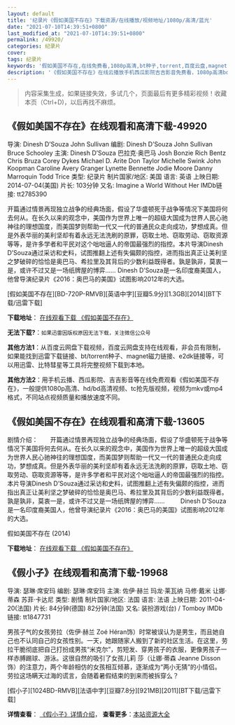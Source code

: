 ```yaml
---
layout: default
title: '纪录片《假如美国不存在》下载资源/在线播放/视频地址/1080p/高清/蓝光'
date: "2021-07-10T14:39:51+0800"
last_modified_at: "2021-07-10T14:39:51+0800"
permalink: /49920/
categories: 纪录片
cover:
tags: 纪录片
keywords: '假如美国不存在,在线免费看,1080p高清,bt种子,torrent,百度云盘,magnet,磁力链,迅雷下载资源'
description: '《假如美国不存在》在线云播放手机西瓜影院吉吉影音免费看，1080p高清bd/hd未删减完整版和tc抢先枪版，mkv/mp4格式，附带bt/torrent种子、magnet/磁力链、百度云盘、网盘资源迅雷下载链接'
---
```


>内容采集生成，如果链接失效，多试几个，页面最后有更多精彩视频！收藏本页（Ctrl+D)，以后再找不麻烦。


## 《假如美国不存在》在线观看和高清下载-49920

导演: Dinesh D’Souza John Sullivan 编剧: Dinesh D’Souza John Sullivan Bruce Schooley 主演: Dinesh D’Souza 巴拉克·奥巴马 Josh Bonzie Rich Bentz Chris Bruza Corey Dykes Michael D. Arite Don Taylor Michelle Swink John Koopman Caroline Avery Granger Lynette Bennette Jodie Moore Danny Marroquin Todd Trice 类型: 纪录片 制片国家/地区: 美国 语言: 英语 上映日期: 2014-07-04(美国) 片长: 103分钟 又名: Imagine a World Without Her IMDb链接: tt2785390

开篇通过情景再现独立战争的经典场面，假设了华盛顿死于战争等情况下美国将何去何从。在长久以来的观念中，美国作为世界上唯一的超级大国成为世界人民心驰神往的理想国度，而美国梦则帮助一代又一代的普通民众走向成功，梦想成真。但是外表华丽的美利坚却有着永远无法洗刷的原罪，窃取土地、窃取劳动、窃取资源等等，是许多学者和平民对这个咄咄逼人的帝国最强烈的指控。本片导演Dinesh D’Souza通过采访和史料，试图推翻上述有失偏颇的指控，进而指出真正让美利坚之梦破碎的恰恰是奥巴马、希拉里及其背后的少数利益既得者。孰是孰非，莫衷一是，或许不过又是一场纸牌屋的博弈…… Dinesh D’Souza是一名印度裔美国人，他曾导演纪录片《2016：奥巴马的美国》试图影响2012年的大选。


[假如美国不存在][BD-720P-RMVB][英语中字][豆瓣5.9分][1.3GB][2014][BT下载/迅雷下载]

**下载地址**： [在线观看下载 《假如美国不存在》](https://www.btdx8.com/torrent/america_imagine_the_world_without_her_2014.html) 


**无法下载?**：`如果迅雷因版权原因无法下载，关注微信公众号 `

**其他方法1**：从百度云网盘下载视频，百度云网盘支持在线观看，非会员有限制，如果能找到迅雷下载链接、bt/torrent种子、magnet磁力链接、e2dk链接等，可以用迅雷、比特彗星等工具将完整视频下载到本地。

**其他方法2**：用手机云播、西瓜影院、吉吉影音等在线免费观看《假如美国不存在》，一般提供1080p高清、hd/bd高清视频、tc抢先版视频，视频为mkv或mp4格式，不同站点视频质量和播放速度不同。


## 《假如美国不存在》在线观看和高清下载-13605

剧情介绍：　　开篇通过情景再现独立战争的经典场面，假设了华盛顿死于战争等情况下美国将何去何从。在长久以来的观念中，美国作为世界上唯一的超级大国成为世界人民心驰神往的理想国度，而美国梦则帮助一代又一代的普通民众走向成功，梦想成真。但是外表华丽的美利坚却有着永远无法洗刷的原罪，窃取土地、窃取劳动、窃取资源等等，是许多学者和平民对这个咄咄逼人的帝国最强烈的指控。本片导演Dinesh D’Souza通过采访和史料，试图推翻上述有失偏颇的指控，进而指出真正让美利坚之梦破碎的恰恰是奥巴马、希拉里及其背后的少数利益既得者。孰是孰非，莫衷一是，或许不过又是一场纸牌屋的博弈……   　　Dinesh D’Souza是一名印度裔美国人，他曾导演纪录片《2016：奥巴马的美国》试图影响2012年的大选。


假如美国不存在 (2014)

**下载地址**： [在线观看下载 《假如美国不存在》](https://www.btbtdy.me/btdy/dy1501.html) 


## 《假小子》在线观看和高清下载-19968

导演: 瑟琳·席安玛 编剧: 瑟琳·席安玛 主演: 佐伊·赫兰 玛龙·莱瓦纳 马修·戴米 让娜·蒂森 苏菲‧卡达尼 类型: 剧情 制片国家/地区: 法国 语言: 法语 上映日期: 2011-04-20(法国) 片长: 84分钟(德国) 82分钟(法国) 又名: 装扮游戏(台) / Tomboy IMDb链接: tt1847731

男孩子气的女孩劳拉（佐伊·赫兰 Zoé Héran饰）时常被误认为是男生，而且她自己也不认同自己的女孩性别。一天，她跟随家人搬到了新的社区生活。在这里，劳拉干脆彻底把自己打扮成男孩“米克尔”，剪短发、穿男孩子的衣服，更像男孩子一样赤膊踢球、游泳。这很自然的吸引了女孩儿莉 莎（让娜·蒂森 Jeanne Disson饰）的注意力，两个年龄相仿的女孩相互倾慕，逐渐成为“两小无猜”的小情侣。 劳拉这场瞒天过海的谎言，会随着暑假结束的到来而被拆穿么？


[假小子][1024BD-RMVB][法语中字][豆瓣7.8分][921MB][2011][BT下载/迅雷下载]

**详情查看**： [《假小子》详情介绍](/movie/19968/)， **查看更多**：[本站资源大全](/movie/t/all/)

